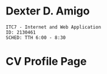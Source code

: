 # Dexter D. Amigo
    ITC7 - Internet and Web Application
    ID: 2130461
    SCHED: TTH 6:00 - 8:30
    
# CV Profile Page